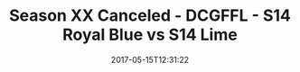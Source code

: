 ---
title: Season XX Canceled - DCGFFL - S14 Royal Blue vs S14 Lime
teams-score:
- team: _teams/s14-royal.md
  score: 34
- team: _teams/s14-lime.md
  score: 33
mvp: Hofberg, Vinnie
game-ball: AdRob, Sanders
season: 14
week: 0
date: '2017-05-15T12:31:22'
pageid: season-14-playoffs-may-14-2017-5104-vs-5098
---